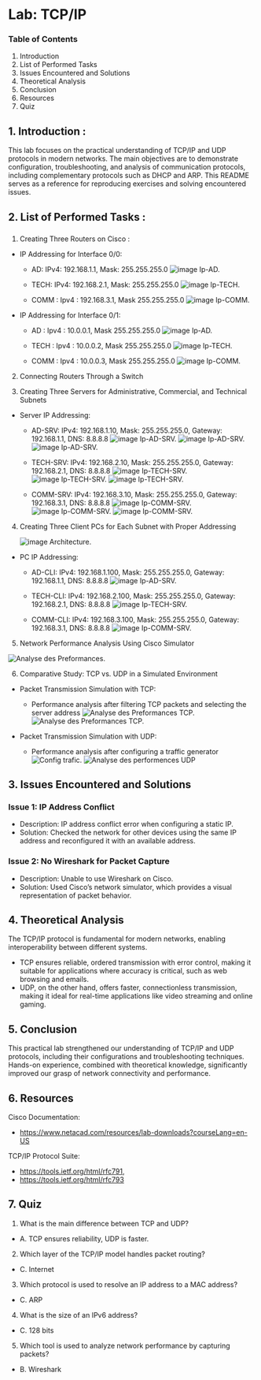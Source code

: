# Lab: TCP/IP

### Table of Contents
1. Introduction
2. List of Performed Tasks
3. Issues Encountered and Solutions
4. Theoretical Analysis
5. Conclusion
6. Resources
7. Quiz

## 1. Introduction :

This lab focuses on the practical understanding of TCP/IP and UDP protocols in modern networks. The main objectives are to demonstrate configuration, troubleshooting, and analysis of communication protocols, including complementary protocols such as DHCP and ARP. This README serves as a reference for reproducing exercises and solving encountered issues.

## 2. List of Performed Tasks :

###
1. Creating Three Routers on Cisco :

* IP Addressing for Interface 0/0:
    * AD: IPv4: 192.168.1.1, Mask: 255.255.255.0
  ![image Ip-AD.](https://imgur.com/howwJE7.png)

    * TECH: IPv4: 192.168.2.1, Mask: 255.255.255.0
   ![image Ip-TECH.](https://imgur.com/079TEXS.png)

    * COMM : Ipv4 : 192.168.3.1, Mask 255.255.255.0
  ![image Ip-COMM.](https://imgur.com/BDoixxy.png)

* IP Addressing for Interface 0/1:
    * AD : Ipv4 : 10.0.0.1, Mask 255.255.255.0
  ![image Ip-AD.](https://imgur.com/Ddp01iO.png)

    * TECH : Ipv4 : 10.0.0.2, Mask 255.255.255.0
   ![image Ip-TECH.](https://imgur.com/aRuP0c3.png)

    * COMM : Ipv4 : 10.0.0.3, Mask 255.255.255.0
  ![image Ip-COMM.](https://imgur.com/sZl2oUi.png)


2. Connecting Routers Through a Switch
  
3. Creating Three Servers for Administrative, Commercial, and Technical Subnets

* Server IP Addressing:
    * AD-SRV: IPv4: 192.168.1.10, Mask: 255.255.255.0, Gateway: 192.168.1.1, DNS: 8.8.8.8
  ![image Ip-AD-SRV.](https://imgur.com/ufY8shn.png)
  ![image Ip-AD-SRV.](https://imgur.com/ZGaGjZJ.png)
  ![image Ip-AD-SRV.](https://imgur.com/Ots3yrw.png)

    * TECH-SRV: IPv4: 192.168.2.10, Mask: 255.255.255.0, Gateway: 192.168.2.1, DNS: 8.8.8.8
  ![image Ip-TECH-SRV.](https://imgur.com/xf3el2f.png)
  ![image Ip-TECH-SRV.](https://imgur.com/lrQeVhR.png)
  ![image Ip-TECH-SRV.](https://imgur.com/pmkclIC.png)

    * COMM-SRV: IPv4: 192.168.3.10, Mask: 255.255.255.0, Gateway: 192.168.3.1, DNS: 8.8.8.8
  ![image Ip-COMM-SRV.](https://imgur.com/3eXDDzX.png)
  ![image Ip-COMM-SRV.](https://imgur.com/DpXH5Pw.png)
  ![image Ip-COMM-SRV.](https://imgur.com/1jYf489.png)

4. Creating Three Client PCs for Each Subnet with Proper Addressing

    ![image Architecture.](https://imgur.com/aH3JqG4.png)

* PC IP Addressing:
    * AD-CLI: IPv4: 192.168.1.100, Mask: 255.255.255.0, Gateway: 192.168.1.1, DNS: 8.8.8.8
  ![image Ip-AD-SRV.](https://imgur.com/Cl42WYe.png)

    * TECH-CLI: IPv4: 192.168.2.100, Mask: 255.255.255.0, Gateway: 192.168.2.1, DNS: 8.8.8.8
  ![image Ip-TECH-SRV.](https://imgur.com/ix6xobA.png)

    * COMM-CLI: IPv4: 192.168.3.100, Mask: 255.255.255.0, Gateway: 192.168.3.1, DNS: 8.8.8.8
  ![image Ip-COMM-SRV.](https://imgur.com/SWqWWGg.png)

5. Network Performance Analysis Using Cisco Simulator

![Analyse des Preformances.](https://imgur.com/TZNaNsL.png)

6. Comparative Study: TCP vs. UDP in a Simulated Environment

* Packet Transmission Simulation with TCP:
    * Performance analysis after filtering TCP packets and selecting the server address
![Analyse des Preformances TCP.](https://imgur.com/nrZV1dv.png)
![Analyse des Preformances TCP.](https://imgur.com/rNUl3yj.png)

* Packet Transmission Simulation with UDP:
    * Performance analysis after configuring a traffic generator
  ![Config trafic.](https://imgur.com/G7JSHMS.png)
  ![Analyse des performences UDP](https://imgur.com/TAoRptv.png) 

   
## 3. Issues Encountered and Solutions

### Issue 1: IP Address Conflict
* Description: IP address conflict error when configuring a static IP.
* Solution: Checked the network for other devices using the same IP address and reconfigured it with an available address.
  
### Issue 2: No Wireshark for Packet Capture
* Description: Unable to use Wireshark on Cisco.
* Solution: Used Cisco’s network simulator, which provides a visual representation of packet behavior.

## 4. Theoretical Analysis

The TCP/IP protocol is fundamental for modern networks, enabling interoperability between different systems.
* TCP ensures reliable, ordered transmission with error control, making it suitable for applications where accuracy is critical, such as web browsing and emails.
* UDP, on the other hand, offers faster, connectionless transmission, making it ideal for real-time applications like video streaming and online gaming.

## 5. Conclusion

This practical lab strengthened our understanding of TCP/IP and UDP protocols, including their configurations and troubleshooting techniques.
Hands-on experience, combined with theoretical knowledge, significantly improved our grasp of network connectivity and performance.

## 6. Resources

Cisco Documentation:
* https://www.netacad.com/resources/lab-downloads?courseLang=en-US
  
TCP/IP Protocol Suite:
* https://tools.ietf.org/html/rfc791,
* https://tools.ietf.org/html/rfc793

## 7. Quiz

1. What is the main difference between TCP and UDP?
  * A. TCP ensures reliability, UDP is faster.

2. Which layer of the TCP/IP model handles packet routing?
  * C. Internet 

3. Which protocol is used to resolve an IP address to a MAC address?
  * C. ARP 

4. What is the size of an IPv6 address?
  * C. 128 bits 

5. Which tool is used to analyze network performance by capturing packets?
  * B. Wireshark 
